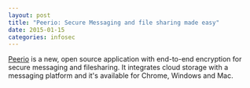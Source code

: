 ```yaml
---
layout: post
title: "Peerio: Secure Messaging and file sharing made easy"
date: 2015-01-15
categories: infosec
---
```


[Peerio][peer_io] is a new, open source application with end-to-end encryption for secure messaging and filesharing.
It integrates cloud storage with a messaging platform and it's available for Chrome, Windows and Mac.

[peer_io]: https://www.peerio.com/
